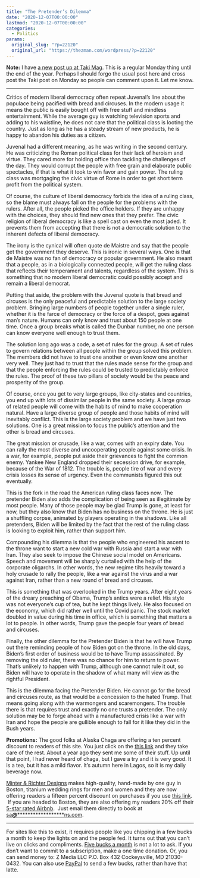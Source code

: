 ```yaml
---
title: "The Pretender’s Dilemma"
date: "2020-12-07T00:00:00"
lastmod: "2020-12-07T00:00:00"
categories:
  - Politics
params:
  original_slug: "?p=22120"
  original_url: "https://thezman.com/wordpress/?p=22120"
---
```


**Note:** I have <a
href="https://www.takimag.com/article/setting-the-stage-for-revolution/"
rel="noopener noreferrer" target="_blank">a new post up at Taki Mag</a>.
This is a regular Monday thing until the end of the year. Perhaps I
should forgo the usual post here and cross post the Taki post on Monday
so people can comment upon it. Let me know.

------------------------------------------------------------------------

Critics of modern liberal democracy often repeat Juvenal’s line about
the populace being pacified with bread and circuses. In the modern usage
it means the public is easily bought off with free stuff and mindless
entertainment. While the average guy is watching television sports and
adding to his waistline, he does not care that the political class is
looting the country. Just as long as he has a steady stream of new
products, he is happy to abandon his duties as a citizen.

Juvenal had a different meaning, as he was writing in the second
century. He was criticizing the Roman political class for their lack of
heroism and virtue. They cared more for holding office than tackling the
challenges of the day. They would corrupt the people with free grain and
elaborate public spectacles, if that is what it took to win favor and
gain power. The ruling class was mortgaging the civic virtue of Rome in
order to get short term profit from the political system.

Of course, the culture of liberal democracy forbids the idea of a ruling
class, so the blame must always fall on the people for the problems with
the rulers. After all, the people picked the office holders. If they are
unhappy with the choices, they should find new ones that they prefer.
The civic religion of liberal democracy is like a spell cast on even the
most jaded. It prevents them from accepting that there is not a
democratic solution to the inherent defects of liberal democracy.

The irony is the cynical will often quote de Maistre and say that the
people get the government they deserve. This is ironic in several ways.
One is that de Maistre was no fan of democracy or popular government. He
also meant that a people, as in a biologically connected people, will
get the ruling class that reflects their temperament and talents,
regardless of the system. This is something that no modern liberal
democratic could possibly accept and remain a liberal democrat.

Putting that aside, the problem with the Juvenal quote is that bread and
circuses is the only peaceful and predictable solution to the large
society problem. Bringing large numbers of people together under a
single ruler, whether it is the farce of democracy or the force of a
despot, goes against man’s nature. Humans can only know and trust about
150 people at one time. Once a group breaks what is called the Dunbar
number, no one person can know everyone well enough to trust them.

The solution long ago was a code, a set of rules for the group. A set of
rules to govern relations between all people within the group solved
this problem. The members did not have to trust one another or even know
one another very well. They just had to trust that the rules made sense
for the group and that the people enforcing the rules could be trusted
to predictably enforce the rules. The proof of these two pillars of
society would be the peace and prosperity of the group.

Of course, once you get to very large groups, like city-states and
countries, you end up with lots of dissimilar people in the same
society. A large group of related people will come with the habits of
mind to make cooperation natural. Have a large diverse group of people
and those habits of mind will inevitably conflict. This is the large
society problem and we have just two solutions. One is a great mission
to focus the public’s attention and the other is bread and circuses.

The great mission or crusade, like a war, comes with an expiry date. You
can rally the most diverse and uncooperating people against some crisis.
In a war, for example, people put aside their grievances to fight the
common enemy. Yankee New England dropped their secession drive, for
example, because of the War of 1812. The trouble is, people tire of war
and every crisis losses its sense of urgency. Even the communists
figured this out eventually.

This is the fork in the road the American ruling class faces now. The
pretender Biden also adds the complication of being seen as illegitimate
by most people. Many of those people may be glad Trump is gone, at least
for now, but they also know that Biden has no business on the throne. He
is just a shuffling corpse, animated by players operating in the
shadows. Like all pretenders, Biden will be limited by the fact that the
rest of the ruling class is looking to exploit him, rather than support
him.

Compounding his dilemma is that the people who engineered his ascent to
the throne want to start a new cold war with Russia and start a war with
Iran. They also seek to impose the Chinese social model on Americans.
Speech and movement will be sharply curtailed with the help of the
corporate oligarchs. In other words, the new regime tilts heavily toward
a holy crusade to rally the people, like a war against the virus and a
war against Iran, rather than a new round of bread and circuses.

This is something that was overlooked in the Trump years. After eight
years of the dreary preaching of Obama, Trump’s antics were a relief.
His style was not everyone’s cup of tea, but he kept things lively. He
also focused on the economy, which did rather well until the Covid
panic. The stock market doubled in value during his time in office,
which is something that matters a lot to people. In other words, Trump
gave the people four years of bread and circuses.

Finally, the other dilemma for the Pretender Biden is that he will have
Trump out there reminding people of how Biden got on the throne. In the
old days, Biden’s first order of business would be to have Trump
assassinated. By removing the old ruler, there was no chance for him to
return to power. That’s unlikely to happen with Trump, although one
cannot rule it out, so Biden will have to operate in the shadow of what
many will view as the rightful President.

This is the dilemma facing the Pretender Biden. He cannot go for the
bread and circuses route, as that would be a concession to the hated
Trump. That means going along with the warmongers and scaremongers. The
trouble there is that requires trust and exactly no one trusts a
pretender. The only solution may be to forge ahead with a manufactured
crisis like a war with Iran and hope the people are gullible enough to
fall for it like they did in the Bush years.

**Promotions:** The good folks at Alaska Chaga are offering a ten
percent discount to readers of this site. You just click on the
<a href="https://alaskachaga.us/discount/ZMAN" rel="noopener noreferrer"
target="_blank">this link</a> and they take care of the rest. About a
year ago they sent me some of their stuff. Up until that point, I had
never heard of chaga, but I gave a try and it is very good. It is a tea,
but it has a mild flavor. It’s autumn here in Lagos, so it is my daily
beverage now.

<a href="https://www.minterandrichterdesigns.com/"
rel="noreferrer nofollow noopener" target="_blank">Minter &amp; Richter
Designs</a> makes high-quality, hand-made by one guy in Boston, titanium
wedding rings for men and women and they are now offering readers a
fifteen percent discount on purchases if you use
<a href="https://www.minterandrichterdesigns.com/discount/ZMAN"
rel="noreferrer nofollow noopener" target="_blank">this link</a>. 
 <span class="highlight"><span class="colour"><span class="font"><span class="size">If
you are headed to Boston, they are also offering my readers 20% off
their <a
href="https://www.airbnb.com/users/7988017/listings?user_id=7988017&amp;s=3"
rel="noopener noreferrer" target="_blank">5-star rated Airbnb</a>.  Just
email them directly to book at
<a href="mailto:sa***@*********************ns.com"
data-original-string="Um7QMtnD85KErYkHbJZ4qg==cb7yXkRPMFKUamIYDkeaF6SMZyLzaCkS4Plueg1jWvwAj+ZKF+BOIUtkNffsbWN2eU4"><span
class="apbct-email-encoder"
data-original-string="GDqdg+OyFu06GkgTXSyIaA==cb75jv78XVRoowSOL1tYJNzXas8e5CWIResqk6Hm9ogLEutnSvcx1kRyyShOoFsw/nt"
title="This contact has been encoded by Anti-Spam by CleanTalk. Click to decode. To finish the decoding make sure that JavaScript is enabled in your browser.">sa<span
class="apbct-blur">***</span>@<span
class="apbct-blur">*********************</span>ns.com</span></a>.</span></span></span></span>

------------------------------------------------------------------------

For sites like this to exist, it requires people like you chipping in a
few bucks a month to keep the lights on and the people fed. It turns out
that you can’t live on clicks and compliments.
<a href="https://www.subscribestar.com/the-z-blog"
rel="noopener noreferrer" target="_blank">Five bucks a month</a> is not
a lot to ask. If you don’t want to commit to a subscription, make a one
time donation. Or, you can send money to: Z Media LLC P.O. Box 432
Cockeysville, MD 21030-0432. You can also use <a
href="https://www.paypal.com/cgi-bin/webscr?cmd=_s-xclick&amp;hosted_button_id=UDAS2Q8JYA6CN&amp;source=url"
rel="noopener noreferrer" target="_blank">PayPal</a> to send a few
bucks, rather than have that latte.
